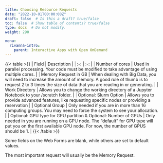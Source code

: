 ```yaml
---
title: Choosing Resource Requests
date: "2022-10-01T00:00:00Z"
draft: false  # Is this a draft? true/false
toc: false  # Show table of contents? true/false
type: docs  # Do not modify.
weight: 290

menu:
  rivanna-intro:
    parent: Interactive Apps with Open OnDemand
---
```


{{< table >}}
| Field | Description |
| :-: | :-: |
| Number of cores | Used in parallel processing.  Your code must be modified to take advantage of using multiple cores. |
| Memory Request in GB | When dealing with Big Data, you will need to increase the amount of memory.  A good rule of thumb is to request 2 to 3 times the size of data that you are reading in or generating. |
| Work Directory | Allows you to change the working directory of a Jupyter Notebook to your /scratch folder. |
| Optional: Slurm Option | Allows you to provide advanced features, like requesting specific nodes or providing a reservation |
| Optional Group | Only needed if you are in more than 16 computing groups.  You may need to force the system to see your allocation. |
| Optional: GPU type for GPU partition &  Optional: Number of GPUs | Only needed in you are running on a GPU node.  The “default” for GPU type will put you on the first available GPU node. For now, the number of GPUS should be 1. |
{{< /table >}}

Some fields on the Web Forms are blank, while others are set to default values.

The most important request will usually be the Memory Request.

